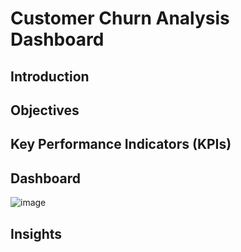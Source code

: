 # Customer Churn Analysis Dashboard

## Introduction


## Objectives

  
## Key Performance Indicators (KPIs)


## Dashboard
![image]()

## Insights


